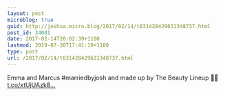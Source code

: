```yaml
---
layout: post
microblog: true
guid: http://joshua.micro.blog/2017/02/14/t831428429631348737.html
post_id: 34081
date: 2017-02-14T20:02:39+1100
lastmod: 2019-07-30T17:41:19+1100
type: post
url: /2017/02/14/t831428429631348737.html
---
```

Emma and Marcus #marriedbyjosh and made up by The Beauty Lineup 💅🏼 [t.co/xtUjUAzk8...](https://t.co/xtUjUAzk8D)

